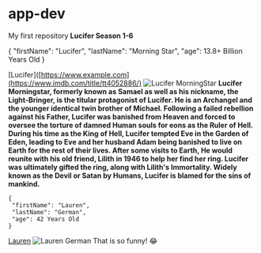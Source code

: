 # app-dev
My first repository
**Lucifer Season 1-6**

{
  "firstName": "Lucifer",
  "lastName": "Morning Star",
  "age": 13.8+ Billion Years Old
}

[Lucifer]([https://www.example.com](https://www.imdb.com/title/tt4052886/)
![Lucifer MorningStar](LuciferMorningStar.jpg)
	**Lucifer Morningstar, formerly known as Samael as well as his nickname, the Light-Bringer, is the titular protagonist of Lucifer. He is an Archangel and the younger identical twin brother of Michael. Following a failed rebellion against his Father, Lucifer was banished from Heaven and forced to oversee the torture of damned Human souls for eons as the Ruler of Hell. During his time as the King of Hell, Lucifer tempted Eve in the Garden of Eden, leading to Eve and her husband Adam being banished to live on Earth for the rest of their lives. After some visits to Earth, He would reunite with his old friend, Lilith in 1946 to help her find her ring. Lucifer was ultimately gifted the ring, along with Lilith's Immortality. Widely known as the Devil or Satan by Humans, Lucifer is blamed for the sins of mankind.**
 ```
 {
  "firstName": "Lauren",
  "lastName": "German",
  "age": 42 Years Old
}
```
[Lauren](https://www.imdb.com/name/nm0314514/?ref_=tt_cl_i_2)
![Lauren German](LuciferMorningStar.jpg)
That is so funny! :joy:
